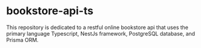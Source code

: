 # bookstore-api-ts
This repository is dedicated to a restful online bookstore api that uses the primary language Typescript, NestJs framework, PostgreSQL database, and Prisma ORM.
